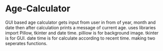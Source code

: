 # Age-Calculator
GUI based age calculator gets input from user in from of year, month and date then after calculation prints a message of current age. 
uses libraries import Pillow, tkinter and date time.
pilliow is for background image.
tkinter is for GUI.
date time is for calculate according to recent time.
making two seperates functions.
